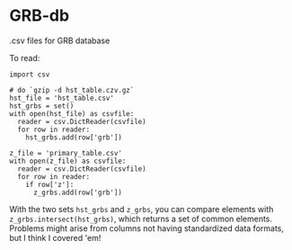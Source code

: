 # GRB-db
.csv files for GRB database

To read:
```
import csv

# do `gzip -d hst_table.czv.gz`
hst_file = 'hst_table.csv'
hst_grbs = set()
with open(hst_file) as csvfile:
  reader = csv.DictReader(csvfile)
  for row in reader:
    hst_grbs.add(row['grb'])
    
z_file = 'primary_table.csv'
with open(z_file) as csvfile:
  reader = csv.DictReader(csvfile)
  for row in reader:
    if row['z']:
      z_grbs.add(row['grb'])
```

With the two sets `hst_grbs` and `z_grbs`, you can compare elements with `z_grbs.intersect(hst_grbs)`, which returns a set of common elements. Problems might arise from columns not having standardized data formats, but I think I covered 'em!
